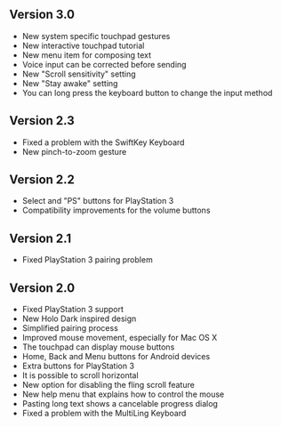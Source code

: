 Version 3.0
-----------
* New system specific touchpad gestures
* New interactive touchpad tutorial
* New menu item for composing text
* Voice input can be corrected before sending
* New "Scroll sensitivity" setting
* New "Stay awake" setting
* You can long press the keyboard button to change the input method



Version 2.3
-----------
* Fixed a problem with the SwiftKey Keyboard
* New pinch-to-zoom gesture



Version 2.2
-----------
* Select and "PS" buttons for PlayStation 3
* Compatibility improvements for the volume buttons



Version 2.1
-----------
* Fixed PlayStation 3 pairing problem



Version 2.0
-----------
* Fixed PlayStation 3 support
* New Holo Dark inspired design
* Simplified pairing process
* Improved mouse movement, especially for Mac OS X
* The touchpad can display mouse buttons
* Home, Back and Menu buttons for Android devices
* Extra buttons for PlayStation 3
* It is possible to scroll horizontal
* New option for disabling the fling scroll feature
* New help menu that explains how to control the mouse
* Pasting long text shows a cancelable progress dialog
* Fixed a problem with the MultiLing Keyboard
